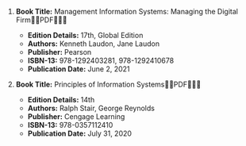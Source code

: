 1. **Book Title:** Management Information Systems: Managing the Digital Firm🚨🚨PDF🚨🚨🚨
   - **Edition Details:** 17th, Global Edition
   - **Authors:** Kenneth Laudon, Jane Laudon
   - **Publisher:** Pearson
   - **ISBN-13:** 978-1292403281, 978-1292410678
   - **Publication Date:** June 2, 2021

2. **Book Title:** Principles of Information Systems🚨🚨PDF🚨🚨🚨
   - **Edition Details:** 14th
   - **Authors:** Ralph Stair, George Reynolds
   - **Publisher:** Cengage Learning
   - **ISBN-13:** 978-0357112410
   - **Publication Date:** July 31, 2020
